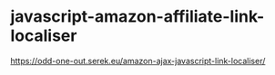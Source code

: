 # javascript-amazon-affiliate-link-localiser

https://odd-one-out.serek.eu/amazon-ajax-javascript-link-localiser/

